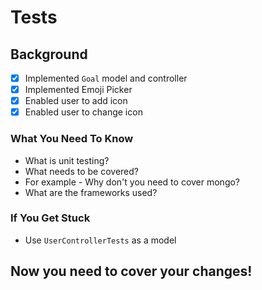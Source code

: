 # Tests

## Background

- [x] Implemented `Goal` model and controller
- [x] Implemented Emoji Picker
- [x] Enabled user to add icon
- [x] Enabled user to change icon

### What You Need To Know

- What is unit testing?
- What needs to be covered?
- For example - Why don't you need to cover mongo?
- What are the frameworks used?

### If You Get Stuck

- Use `UserControllerTests` as a model

## Now you need to cover your changes!

